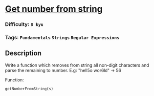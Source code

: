 # [Get number from string](https://www.codewars.com/kata/57a37f3cbb99449513000cd8)

### Difficulty: `8 kyu`

### Tags: `Fundamentals` `Strings` `Regular Expressions`

## Description

Write a function which removes from string all non-digit characters and parse the remaining to number. E.g: "hell5o wor6ld" -> 56

Function:

```
getNumberFromString(s)
```